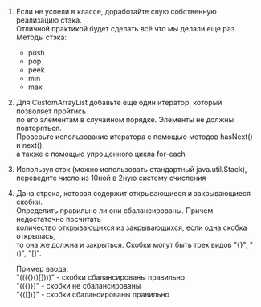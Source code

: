 
1. Если не успели в классе, доработайте свую собственную реализацию стэка.  
   Отличной практикой будет сделать всё что мы делали еще раз.
   Методы стэка:
   - push
   - pop
   - peek
   - min
   - max
   
2. Для CustomArrayList добавьте еще один итератор, который позволяет пройтись  
   по его элементам в случайном порядке. Элементы не должны повторяться.  
   Проверьте использование итератора с помощью методов hasNext() и next(),  
   а также с помощью упрощенного цикла for-each
   
3. Используя стэк (можно использовать стандартный java.util.Stack),  
   переведите число из 10ной в 2ную систему счисления
   
4. Дана строка, которая содержит открывающиеся и закрывающиеся скобки.  
   Определить правильно ли они сбалансированы. Причем недостаточно посчитать  
   количество открывающихся из закрывающихся, если одна скобка открылась,  
   то она же должна и закрыться. Скобки могут быть трех видов "{}", "()", "[]".

   Пример ввода:  
   "((({}()[])))" - скобки сбалансированы правильно  
   "(({)})" - скобки не сбалансированы  
   "{([])}" - скобки сбалансированы правильно  
